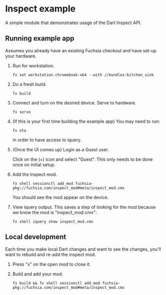 # Inspect example

A simple module that demonstrates usage of the Dart Inspect API.

## Running example app

Assumes you already have an existing Fuchsia checkout and have set-up your hardware.

1.  Run for workstation.

    ```
    fx set workstation.chromebook-x64 --with //bundles:kitchen_sink
    ```

1.  Do a fresh build.

    ```
    fx build
    ```

1.  Connect and turn on the desired device. Serve to hardware.

    ```
    fx serve
    ```

1.  (If this is your first time building the example app) You may need to run:

    ```
    fx ota
    ```

    in order to have access to iquery.

1.  (Once the UI comes up) Login as a Guest user.

    Click on the (+) icon and select "Guest". This only needs to be done once on
    initial setup.

1.  Add the Inspect mod.

    ```
    fx shell sessionctl add_mod fuchsia-pkg://fuchsia.com/inspect_mod#meta/inspect_mod.cmx
    ```

    You should see the mod appear on the device.

1.  View iquery output. This saves a step of looking for the mod because we know
    the mod is "inspect_mod.cmx":

    ```
    fx shell iquery show inspect_mod.cmx
    ```

## Local development

Each time you make local Dart changes and want to see the changes, you'll want
to rebuild and re-add the inspect mod.

1.  Press "x" on the open mod to close it.

1.  Build and add your mod.

    ```
    fx build && fx shell sessionctl add_mod fuchsia-pkg://fuchsia.com/inspect_mod#meta/inspect_mod.cmx
    ```
